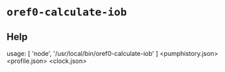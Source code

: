 # `oref0-calculate-iob`

## Help
usage:  [ 'node', '/usr/local/bin/oref0-calculate-iob' ] <pumphistory.json> <profile.json> <clock.json>
